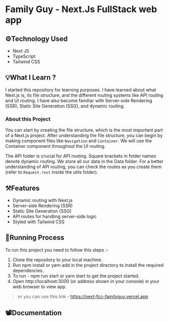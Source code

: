 # Family Guy - Next.Js FullStack web app

## ⚙️Technology Used 
- Next JS
- TypeScript
- Tailwind CSS

## 💡What I Learn ?
I started this repository for learning purposes. I have learned about what Next.js is, its file structure, and the different routing systems like API routing and UI routing. I have also become familiar with Server-side Rendering (SSR), Static Site Generation (SSG), and dynamic routing.

### About this Project 
You can start by creating the file structure, which is the most important part of a Next.js project. After understanding the file structure, you can begin by making component files like `Navigation` and `Container`. We will use the Container component throughout the UI routing.

The API folder is crucial for API routing. Square brackets in folder names denote dynamic routing. We store all our data in the Data folder. For a better understanding of API routing, you can check the routes as you create them (refer to `Request.rest` inside the utils folder).

## ⚒️Features 
- Dynamic routing with Next.js
- Server-side Rendering (SSR)
- Static Site Generation (SSG)
- API routes for handling server-side logic
- Styled with Tailwind CSS


## 🚦Running Process
To run this project you need to follow this steps :-

1. Clone the repository to your local machine.
2. Run npm install or yarn add in the project directory to install the required dependencies.
3. To run - npm run start or yarn start to get the project started.
4. Open http://localhost:3000 (or address shown in your console) in your web browser to view app.

> or you can use this link - https://next-fcc-familyguy.vercel.app

## 📽️Documentation
